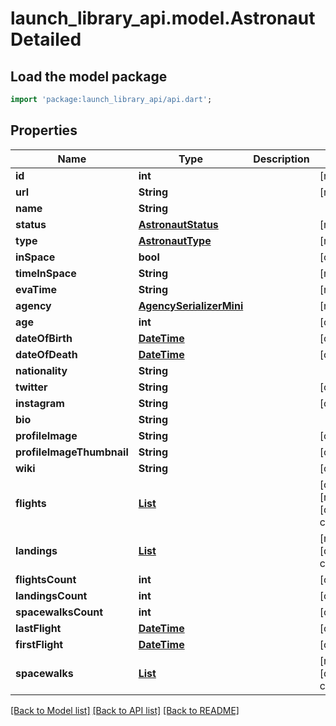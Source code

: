 # launch_library_api.model.AstronautDetailed

## Load the model package
```dart
import 'package:launch_library_api/api.dart';
```

## Properties
Name | Type | Description | Notes
------------ | ------------- | ------------- | -------------
**id** | **int** |  | [readonly] 
**url** | **String** |  | [readonly] 
**name** | **String** |  | 
**status** | [**AstronautStatus**](AstronautStatus.md) |  | [readonly] 
**type** | [**AstronautType**](AstronautType.md) |  | [readonly] 
**inSpace** | **bool** |  | [optional] 
**timeInSpace** | **String** |  | [readonly] 
**evaTime** | **String** |  | [readonly] 
**agency** | [**AgencySerializerMini**](AgencySerializerMini.md) |  | [readonly] 
**age** | **int** |  | [optional] 
**dateOfBirth** | [**DateTime**](DateTime.md) |  | [optional] 
**dateOfDeath** | [**DateTime**](DateTime.md) |  | [optional] 
**nationality** | **String** |  | 
**twitter** | **String** |  | [optional] 
**instagram** | **String** |  | [optional] 
**bio** | **String** |  | 
**profileImage** | **String** |  | [optional] 
**profileImageThumbnail** | **String** |  | [optional] 
**wiki** | **String** |  | [optional] 
**flights** | [**List<LaunchSerializerCommon>**](LaunchSerializerCommon.md) |  | [optional] [readonly] [default to const []]
**landings** | [**List<SpacecraftFlight>**](SpacecraftFlight.md) |  | [readonly] [default to const []]
**flightsCount** | **int** |  | [optional] 
**landingsCount** | **int** |  | [optional] 
**spacewalksCount** | **int** |  | [optional] 
**lastFlight** | [**DateTime**](DateTime.md) |  | [optional] 
**firstFlight** | [**DateTime**](DateTime.md) |  | [optional] 
**spacewalks** | [**List<SpacewalkNormal>**](SpacewalkNormal.md) |  | [readonly] [default to const []]

[[Back to Model list]](../README.md#documentation-for-models) [[Back to API list]](../README.md#documentation-for-api-endpoints) [[Back to README]](../README.md)


